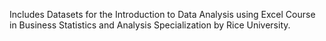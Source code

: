 Includes Datasets for the Introduction to Data Analysis using Excel Course in Business Statistics and Analysis Specialization by Rice University.
